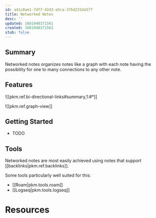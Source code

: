 ```yaml
---
id: a41c0ae1-7df7-42d3-a5ca-37bd231da577
title: Networked Notes
desc: ''
updated: 1601948371561
created: 1601948371561
stub: false
---
```

## Summary

Networked notes organizes notes like a graph with each note having the possibility for one to many connections to any other note. 

## Features

![[pkm.ref.bi-directional-links#summary,1:#*]]

![[pkm.ref.graph-view]]

## Getting Started

- TODO

## Tools

Networked notes are most easily achieved using notes that support [[backlinks|pkm.ref.backlinks]].

Some tools particularly well suited for this:

- [[Roam|pkm.tools.roam]]
- [[Logseq|pkm.tools.logseq]]

# Resources

